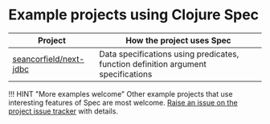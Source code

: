 # Example projects using Clojure Spec

| Project                                | How the project uses Spec                                                         |
|----------------------------------------|-----------------------------------------------------------------------------------|
| [seancorfield/next-jdbc](next-jdbc.md) | Data specifications using predicates, function definition argument specifications |

!!! HINT "More examples welcome"
    Other example projects that use interesting features of Spec are most welcome.  [Raise an issue on the project issue tracker](https://github.com/practicalli/clojure-practicalli-content/issues) with details.
